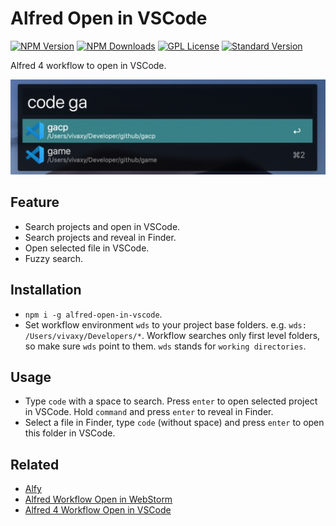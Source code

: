 # Alfred Open in VSCode

[![NPM Version][npm-version-image]][npm-url]
[![NPM Downloads][npm-downloads-image]][npm-url]
[![GPL License][license-image]][license-url]
[![Standard Version][standard-version-image]][standard-version-url]

Alfred 4 workflow to open in VSCode.

![Screenshot](./assets/alfred-open-in-vscode.png)

## Feature

- Search projects and open in VSCode.
- Search projects and reveal in Finder.
- Open selected file in VSCode.
- Fuzzy search.

## Installation

- `npm i -g alfred-open-in-vscode`.
- Set workflow environment `wds` to your project base folders. e.g. `wds: /Users/vivaxy/Developers/*`. Workflow searches only first level folders, so make sure `wds` point to them. `wds` stands for `working directories`.

## Usage

- Type `code` with a space to search. Press `enter` to open selected project in VSCode. Hold `command` and press `enter` to reveal in Finder.
- Select a file in Finder, type `code` (without space) and press `enter` to open this folder in VSCode.

## Related

- [Alfy](https://github.com/sindresorhus/alfy)
- [Alfred Workflow Open in WebStorm](https://vivaxyblog.github.io/2015/06/02/alfred-workflow-open-in-webstorm.html)
- [Alfred 4 Workflow Open in VSCode](https://vivaxyblog.github.io/2019/08/14/alfred-workflow-open-in-vscode.html)

[npm-version-image]: https://img.shields.io/npm/v/alfred-open-in-vscode.svg?style=flat-square
[npm-url]: https://www.npmjs.com/package/alfred-open-in-vscode
[npm-downloads-image]: https://img.shields.io/npm/dt/alfred-open-in-vscode.svg?style=flat-square
[license-image]: https://img.shields.io/npm/l/alfred-open-in-vscode.svg?style=flat-square
[license-url]: LICENSE
[standard-version-image]: https://img.shields.io/badge/release-standard%20version-brightgreen.svg?style=flat-square
[standard-version-url]: https://github.com/conventional-changelog/standard-version
